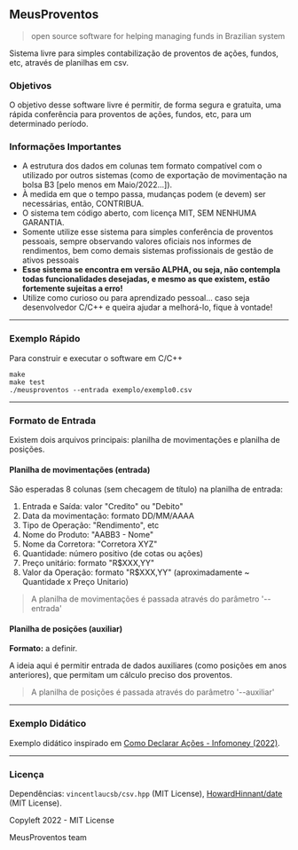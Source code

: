 ## MeusProventos

> open source software for helping managing funds in Brazilian system

Sistema livre para simples contabilização de proventos de ações, fundos, etc, através de planilhas em csv.

### Objetivos

O objetivo desse software livre é permitir, de forma segura e gratuita, uma rápida conferência para proventos de ações, fundos, etc, para um determinado período.

### Informações Importantes

- A estrutura dos dados em colunas tem formato compatível com o utilizado por outros sistemas (como de exportação de movimentação na bolsa B3 [pelo menos em Maio/2022...]).
- À medida em que o tempo passa, mudanças podem (e devem) ser necessárias, então, CONTRIBUA.
- O sistema tem código aberto, com licença MIT, SEM NENHUMA GARANTIA.
- Somente utilize esse sistema para simples conferência de proventos pessoais, sempre observando valores oficiais nos informes de rendimentos, bem como demais sistemas profissionais de gestão de ativos pessoais
- **Esse sistema se encontra em versão ALPHA, ou seja, não contempla todas funcionalidades desejadas, e mesmo as que existem, estão fortemente sujeitas a erro!**
- Utilize como curioso ou para aprendizado pessoal... caso seja desenvolvedor C/C++ e queira ajudar a melhorá-lo, fique à vontade!

-----

### Exemplo Rápido

Para construir e executar o software em C/C++

```
make
make test
./meusproventos --entrada exemplo/exemplo0.csv
```


-----

### Formato de Entrada

Existem dois arquivos principais: planilha de movimentações e planilha de posições.

#### Planilha de movimentações (entrada)

São esperadas 8 colunas (sem checagem de título) na planilha de entrada:

1. Entrada e Saída: valor "Credito" ou "Debito"
1. Data da movimentação: formato DD/MM/AAAA
1. Tipo de Operação: "Rendimento", etc
1. Nome do Produto: "AABB3 - Nome"
1. Nome da Corretora: "Corretora XYZ"
1. Quantidade: número positivo (de cotas ou ações)
1. Preço unitário: formato "R$XXX,YY"
1. Valor da Operação: formato "R$XXX,YY" (aproximadamente ~ Quantidade x Preço Unitario)

> A planilha de movimentações é passada através do parâmetro '--entrada'

#### Planilha de posições (auxiliar)

**Formato:** a definir.

A ideia aqui é permitir entrada de dados auxiliares (como posições em anos anteriores),
que permitam um cálculo preciso dos proventos.

> A planilha de posições é passada através do parâmetro '--auxiliar'

-----

### Exemplo Didático

Exemplo didático inspirado em [Como Declarar Ações - Infomoney (2022)](https://www.infomoney.com.br/guias/declarar-acoes-imposto-de-renda-ir/).

-----

### Licença

Dependências: `vincentlaucsb/csv.hpp` (MIT License), [HowardHinnant/date](https://github.com/HowardHinnant/date/) (MIT License).

Copyleft 2022 - MIT License

MeusProventos team